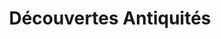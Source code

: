 ---
title: "Découvertes Antiquités"
url: /paray-le-monial/decouvertes-antiquites/
shop: antiquités
---
